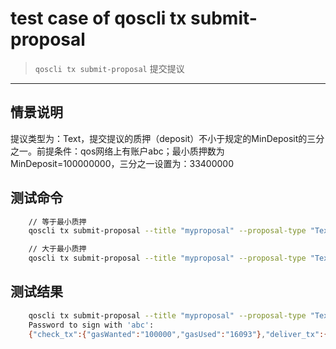 # test case of qoscli tx submit-proposal

> `qoscli tx submit-proposal` 提交提议

---

## 情景说明

提议类型为：Text，提交提议的质押（deposit）不小于规定的MinDeposit的三分之一。前提条件：qos网络上有账户abc；最小质押数为MinDeposit=100000000，三分之一设置为：33400000

## 测试命令

```bash
    // 等于最小质押
    qoscli tx submit-proposal --title "myproposal" --proposal-type "Text" --proposer abc --deposit 33400000 --description "the first proposal"

    // 大于最小质押
    qoscli tx submit-proposal --title "myproposal" --proposal-type "Text" --proposer abc --deposit 40000000 --description "the first proposal"
```

## 测试结果

```bash
    qoscli tx submit-proposal --title "myproposal" --proposal-type "Text" --proposer abc --deposit 33400000 --description "the first proposal"
    Password to sign with 'abc':
    {"check_tx":{"gasWanted":"100000","gasUsed":"16093"},"deliver_tx":{"gasWanted":"100000","gasUsed":"61020","tags":[{"key":"YWN0aW9u","value":"c3VibWl0LXByb3Bvc2Fs"},{"key":"cHJvcG9zYWwtaWQ=","value":"MQ=="},{"key":"cHJvcG9zZXI=","value":"YWRkcmVzczEweHd4MDZnbnJ0M2RsejdoZnJ4NmE4d3gzZ3llZ2h4bTU0cnY3YQ=="},{"key":"cHJvcG9zYWwtdHlwZQ==","value":"VGV4dA=="}]},"hash":"2760C03AE0CF8C8603449F9F6E8DAB49BC39F1E4404F372E443B286AFA238951","height":"514967"}

```
